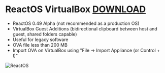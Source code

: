 # ReactOS VirtualBox [DOWNLOAD](https://github.com/Virtual-Machines/ReactOS-VirtualBox/releases/download/latest/ReactOS.ova)

- ReactOS 0.49 Alpha (not recommended as a production OS)
- VirtualBox Guest Additions (bidirectional clipboard between host and guest, shared folders capable)
- Useful for legacy software
- OVA file less than 200 MB
- Import OVA on VirtualBox using "File -> Import Appliance (or Control + I)"

![ReactOS]()

